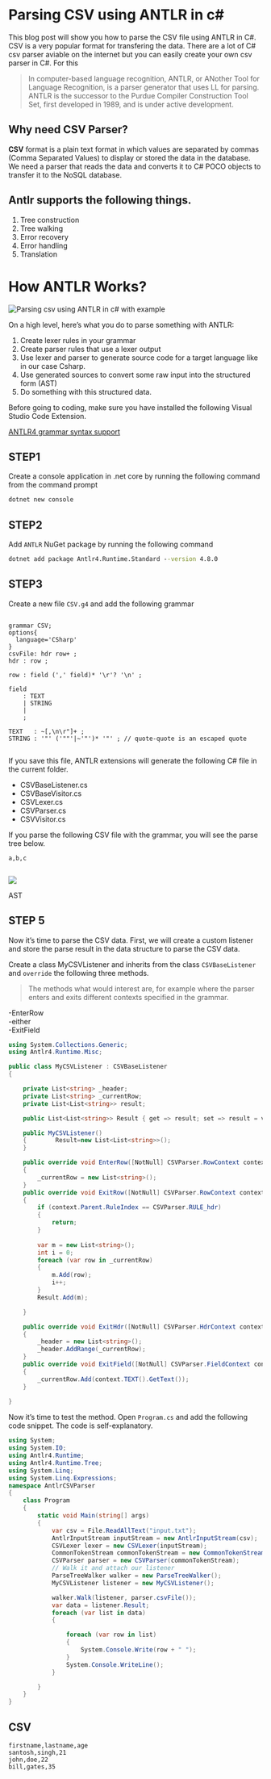 # Parsing CSV using ANTLR in c#

This blog post will show you how to parse the CSV file using ANTLR in C#. CSV is a very popular format for transfering the data. There are a lot of C# csv parser aviable on the internet but you can easily create your own csv parser in C#. For this

> In computer-based language recognition, ANTLR, or ANother Tool for Language Recognition, is a parser generator that uses LL for parsing. ANTLR is the successor to the Purdue Compiler Construction Tool Set, first developed in 1989, and is under active development.

## Why need CSV Parser?

**CSV**  format is a plain text format in which values are separated by commas (Comma Separated Values) to display or stored the data in the database. We need a parser that reads the data and converts it to C# POCO objects to transfer it to the NoSQL database.

## Antlr supports the following things.

1.  Tree construction
2.  Tree walking
3.  Error recovery
4.  Error handling
5.  Translation

# How ANTLR Works?

![Parsing csv using ANTLR in c# with example](https://1.bp.blogspot.com/-7q8itmGrbW0/X13O7uWhSAI/AAAAAAAAM1o/ZvuEVTcks6gsK1QEySukEdN0Fo20SIWRACLcBGAsYHQ/w640-h186/process-lexing.png)

On a high level, here’s what you do to parse something with ANTLR:

1.  Create lexer rules in your grammar
2.  Create parser rules that use a lexer output
3.  Use lexer and parser to generate source code for a target language like in our case Csharp.
4.  Use generated sources to convert some raw input into the structured form (AST)
5.  Do something with this structured data.

Before going to coding, make sure you have installed the following Visual Studio Code Extension.

[ANTLR4 grammar syntax support](https://www.blogger.com/blog/post/edit/6673695286148904603/8590414430090970718#)

## STEP1

Create a console application in .net core by running the following command from the command prompt

```cmd
dotnet new console


```

## STEP2

Add  `ANTLR`  NuGet package by running the following command

```cmd
dotnet add package Antlr4.Runtime.Standard --version 4.8.0


```

## STEP3

Create a new file  `CSV.g4`  and add the following grammar

```antlr

grammar CSV;
options{
  language='CSharp'
}
csvFile: hdr row+ ;
hdr : row ;

row : field (',' field)* '\r'? '\n' ;

field
    : TEXT
    | STRING
    |
    ;

TEXT   : ~[,\n\r"]+ ;
STRING : '"' ('""'|~'"')* '"' ; // quote-quote is an escaped quote


```

If you save this file, ANTLR extensions will generate the following C# file in the current folder.

-   CSVBaseListener.cs
-   CSVBaseVisitor.cs
-   CSVLexer.cs
-   CSVParser.cs
-   CSVVisitor.cs

If you parse the following CSV file with the grammar, you will see the parse tree below.

```csv
a,b,c


```

![](https://1.bp.blogspot.com/-kqKPYVQpE-4/X120rfHZB7I/AAAAAAAAM1c/rac0lcLYtGcgthX7URVxQEHNQmy7wVvdwCLcBGAsYHQ/w640-h314/csv.PNG)

AST

## STEP 5

Now it’s time to parse the CSV data. First, we will create a custom listener and store the parse result in the data structure to parse the CSV data.

Create a class MyCSVListener and inherits from the class  `CSVBaseListener`  and  `override`  the following three methods.

> The methods what would interest are, for example where the parser enters and exits different contexts specified in the grammar.

-EnterRow  
-either  
-ExitField

```csharp
using System.Collections.Generic;
using Antlr4.Runtime.Misc;

public class MyCSVListener : CSVBaseListener
{

    private List<string> _header;
    private List<string> _currentRow;
    private List<List<string>> result;

    public List<List<string>> Result { get => result; set => result = value; }

    public MyCSVListener()
    {        Result=new List<List<string>>();
    }

    public override void EnterRow([NotNull] CSVParser.RowContext context)
    {
        _currentRow = new List<string>();
    }
    public override void ExitRow([NotNull] CSVParser.RowContext context)
    {
        if (context.Parent.RuleIndex == CSVParser.RULE_hdr)
        {
            return;
        }
       
        var m = new List<string>();
        int i = 0;
        foreach (var row in _currentRow)
        {
            m.Add(row);
            i++;
        }
        Result.Add(m);

    }

    public override void ExitHdr([NotNull] CSVParser.HdrContext context)
    {
        _header = new List<string>();
        _header.AddRange(_currentRow);
    }
    public override void ExitField([NotNull] CSVParser.FieldContext context)
    {
        _currentRow.Add(context.TEXT().GetText());
    }
 
}


```

Now it’s time to test the method. Open  `Program.cs`  and add the following code snippet. The code is self-explanatory.

```csharp
using System;
using System.IO;
using Antlr4.Runtime;
using Antlr4.Runtime.Tree;
using System.Linq;
using System.Linq.Expressions;
namespace AntlrCSVParser
{
    class Program
    {
        static void Main(string[] args)
        {
            var csv = File.ReadAllText("input.txt");
            AntlrInputStream inputStream = new AntlrInputStream(csv);
            CSVLexer lexer = new CSVLexer(inputStream);
            CommonTokenStream commonTokenStream = new CommonTokenStream(lexer);
            CSVParser parser = new CSVParser(commonTokenStream);
            // Walk it and attach our listener
            ParseTreeWalker walker = new ParseTreeWalker();
            MyCSVListener listener = new MyCSVListener();

            walker.Walk(listener, parser.csvFile());
            var data = listener.Result;
            foreach (var list in data)
            {

                foreach (var row in list)
                {
                    System.Console.Write(row + " ");
                }
                System.Console.WriteLine();
            }

        }
    }
}


```

## CSV

```csv
firstname,lastname,age
santosh,singh,21
john,doe,22
bill,gates,35
```
<!--stackedit_data:
eyJoaXN0b3J5IjpbODcyMzYyMzEwXX0=
-->